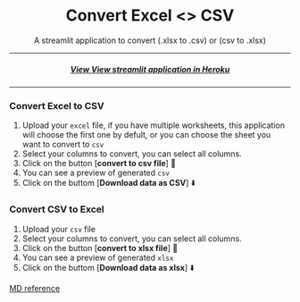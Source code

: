 
<h1 align="center">
    Convert Excel <> CSV
    <br>
</h1>


<p align = "center">
A streamlit application to convert (.xlsx to .csv) or (csv to .xlsx)
<p>

---

<h5 align="center">
    <a href="README-mobile.md">View View streamlit application in Heroku
    </a>
</h5>


---

<h3 align="left">
    Convert Excel to CSV
    <br>
</h3>

1. Upload your `excel` file, if you have multiple worksheets, this application will choose the first one by defult, or you can choose the sheet you want to convert to `csv`
2. Select your columns to convert, you can select all columns.
3. Click on the button [**convert to csv file**]  🚀
4. You can see a preview of generated `csv`
5. Click on the buttom [**Download data as CSV**] ⬇️


<h3 align="left">
    Convert CSV to Excel
    <br>
</h3>

1. Upload your `csv` file
2. Select your columns to convert, you can select all columns.
3. Click on the button [**convert to xlsx file**]  🚀
4. You can see a preview of generated `xlsx`
5. Click on the buttom [**Download data as xlsx**] ⬇️


[MD reference](https://raw.githubusercontent.com/jrieke/best-of-streamlit/main/README.md)